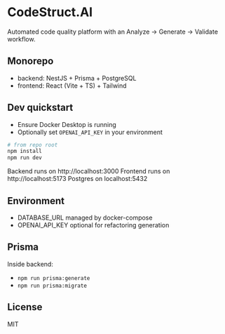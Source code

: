 # CodeStruct.AI

Automated code quality platform with an Analyze → Generate → Validate workflow.

## Monorepo
- backend: NestJS + Prisma + PostgreSQL
- frontend: React (Vite + TS) + Tailwind

## Dev quickstart
- Ensure Docker Desktop is running
- Optionally set `OPENAI_API_KEY` in your environment

```powershell
# from repo root
npm install
npm run dev
```

Backend runs on http://localhost:3000
Frontend runs on http://localhost:5173
Postgres on localhost:5432

## Environment
- DATABASE_URL managed by docker-compose
- OPENAI_API_KEY optional for refactoring generation

## Prisma
Inside backend:
- `npm run prisma:generate`
- `npm run prisma:migrate`

## License
MIT
